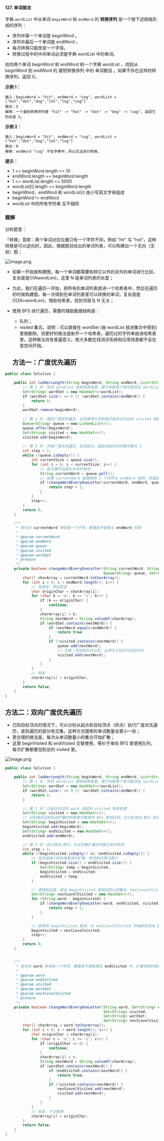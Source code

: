 #### 127. 单词接龙

字典 `wordList` 中从单词 `beginWord` 和 `endWord` 的 **转换序列** 是一个按下述规格形成的序列：

* 序列中第一个单词是 beginWord 。
* 序列中最后一个单词是 endWord 。
* 每次转换只能改变一个字母。
* 转换过程中的中间单词必须是字典 wordList 中的单词。

给你两个单词 beginWord 和 endWord 和一个字典 wordList ，找到从 beginWord 到 endWord 的 最短转换序列 中的 单词数目 。如果不存在这样的转换序列，返回 0。

**示例 1：**

```shell
输入：beginWord = "hit", endWord = "cog", wordList = ["hot","dot","dog","lot","log","cog"]
输出：5
解释：一个最短转换序列是 "hit" -> "hot" -> "dot" -> "dog" -> "cog", 返回它的长度 5。
```

**示例 2：**

```shell
输入：beginWord = "hit", endWord = "cog", wordList = ["hot","dot","dog","lot","log"]
输出：0
解释：endWord "cog" 不在字典中，所以无法进行转换。
```

**提示：**

* 1 <= beginWord.length <= 10
* endWord.length == beginWord.length
* 1 <= wordList.length <= 5000
* wordList[i].length == beginWord.length
* beginWord、endWord 和 wordList[i] 由小写英文字母组成
* beginWord != endWord
* wordList 中的所有字符串 互不相同

### 题解

分析题意：

「转换」意即：两个单词对应位置只有一个字符不同，例如 "hit" 与 "hot"，这种转换是可以逆向的，因此，根据题目给出的单词列表，可以构建出一个无向（无权）图；

![image.png](http://gitlab.wsh-study.com/xp-study/LeeteCode/blob/master/回溯算法/images/单词接龙/1.jpg)

* 如果一开始就构建图，每一个单词都需要和除它以外的另外的单词进行比较，复杂度是O(NwordLen)，这里 N 是单词列表的长度；

* 为此，我们在遍历一开始，把所有的单词列表放进一个哈希表中，然后在遍历的时候构建图，每一次得到在单词列表里可以转换的单词，复杂度是 O(26×wordLen)，借助哈希表，找到邻居与 N 无关；

* 使用 BFS 进行遍历，需要的辅助数据结构是：

  * 队列；
  * visited 集合。说明：可以直接在 wordSet (由 wordList 放进集合中得到)里做删除。但更好的做法是新开一个哈希表，遍历过的字符串放进哈希表里。这种做法具有普遍意义。绝大多数在线测评系统和应用场景都不会在意空间开销。


  ## 方法一：广度优先遍历

```java
public class Solution {

    public int ladderLength(String beginWord, String endWord, List<String> wordList) {
        // 第 1 步：先将 wordList 放到哈希表里，便于判断某个单词是否在 wordList 里
        Set<String> wordSet = new HashSet<>(wordList);
        if (wordSet.size() == 0 || !wordSet.contains(endWord)) {
            return 0;
        }
        wordSet.remove(beginWord);
        
        // 第 2 步：图的广度优先遍历，必须使用队列和表示是否访问过的 visited 哈希表
        Queue<String> queue = new LinkedList<>();
        queue.offer(beginWord);
        Set<String> visited = new HashSet<>();
        visited.add(beginWord);
        
        // 第 3 步：开始广度优先遍历，包含起点，因此初始化的时候步数为 1
        int step = 1;
        while (!queue.isEmpty()) {
            int currentSize = queue.size();
            for (int i = 0; i < currentSize; i++) {
                // 依次遍历当前队列中的单词
                String currentWord = queue.poll();
                // 如果 currentWord 能够修改 1 个字符与 endWord 相同，则返回 step + 1
                if (changeWordEveryOneLetter(currentWord, endWord, queue, visited, wordSet)) {
                    return step + 1;
                }
            }
            step++;
        }
        return 0;
    }

    /**
     * 尝试对 currentWord 修改每一个字符，看看是不是能与 endWord 匹配
     *
     * @param currentWord
     * @param endWord
     * @param queue
     * @param visited
     * @param wordSet
     * @return
     */
    private boolean changeWordEveryOneLetter(String currentWord, String endWord,
                                             Queue<String> queue, Set<String> visited, Set<String> wordSet) {
        char[] charArray = currentWord.toCharArray();
        for (int i = 0; i < endWord.length(); i++) {
            // 先保存，然后恢复
            char originChar = charArray[i];
            for (char k = 'a'; k <= 'z'; k++) {
                if (k == originChar) {
                    continue;
                }
                charArray[i] = k;
                String nextWord = String.valueOf(charArray);
                if (wordSet.contains(nextWord)) {
                    if (nextWord.equals(endWord)) {
                        return true;
                    }
                    if (!visited.contains(nextWord)) {
                        queue.add(nextWord);
                        // 注意：添加到队列以后，必须马上标记为已经访问
                        visited.add(nextWord);
                    }
                }
            }
            // 恢复
            charArray[i] = originChar;
        }
        return false;
    }
}
```

## 方法二：双向广度优先遍历

* 已知目标顶点的情况下，可以分别从起点和目标顶点（终点）执行广度优先遍历，直到遍历的部分有交集。这种方式搜索的单词数量会更小一些；
* 更合理的做法是，每次从单词数量小的集合开始扩散；
* 这里 beginVisited 和 endVisited 交替使用，等价于单向 BFS 里使用队列，每次扩散都要加到总的 visited 里。

![image.png](http://gitlab.wsh-study.com/xp-study/LeeteCode/blob/master/回溯算法/images/单词接龙/2.jpg)

```java
public class Solution {

    public int ladderLength(String beginWord, String endWord, List<String> wordList) {
        // 第 1 步：先将 wordList 放到哈希表里，便于判断某个单词是否在 wordList 里
        Set<String> wordSet = new HashSet<>(wordList);
        if (wordSet.size() == 0 || !wordSet.contains(endWord)) {
            return 0;
        }

        // 第 2 步：已经访问过的 word 添加到 visited 哈希表里
        Set<String> visited = new HashSet<>();
        // 分别用左边和右边扩散的哈希表代替单向 BFS 里的队列，它们在双向 BFS 的过程中交替使用
        Set<String> beginVisited = new HashSet<>();
        beginVisited.add(beginWord);
        Set<String> endVisited = new HashSet<>();
        endVisited.add(endWord);

        // 第 3 步：执行双向 BFS，左右交替扩散的步数之和为所求
        int step = 1;
        while (!beginVisited.isEmpty() && !endVisited.isEmpty()) {
            // 优先选择小的哈希表进行扩散，考虑到的情况更少
            if (beginVisited.size() > endVisited.size()) {
                Set<String> temp = beginVisited;
                beginVisited = endVisited;
                endVisited = temp;
            }

            // 逻辑到这里，保证 beginVisited 是相对较小的集合，nextLevelVisited 在扩散完成以后，会成为新的 beginVisited
            Set<String> nextLevelVisited = new HashSet<>();
            for (String word : beginVisited) {
                if (changeWordEveryOneLetter(word, endVisited, visited, wordSet, nextLevelVisited)) {
                    return step + 1;
                }
            }

            // 原来的 beginVisited 废弃，从 nextLevelVisited 开始新的双向 BFS
            beginVisited = nextLevelVisited;
            step++;
        }
        return 0;
    }


    /**
     * 尝试对 word 修改每一个字符，看看是不是能落在 endVisited 中，扩展得到的新的 word 添加到 nextLevelVisited 里
     *
     * @param word
     * @param endVisited
     * @param visited
     * @param wordSet
     * @param nextLevelVisited
     * @return
     */
    private boolean changeWordEveryOneLetter(String word, Set<String> endVisited,
                                             Set<String> visited,
                                             Set<String> wordSet,
                                             Set<String> nextLevelVisited) {
        char[] charArray = word.toCharArray();
        for (int i = 0; i < word.length(); i++) {
            char originChar = charArray[i];
            for (char c = 'a'; c <= 'z'; c++) {
                if (originChar == c) {
                    continue;
                }
                charArray[i] = c;
                String nextWord = String.valueOf(charArray);
                if (wordSet.contains(nextWord)) {
                    if (endVisited.contains(nextWord)) {
                        return true;
                    }
                    if (!visited.contains(nextWord)) {
                        nextLevelVisited.add(nextWord);
                        visited.add(nextWord);
                    }
                }
            }
            // 恢复，下次再用
            charArray[i] = originChar;
        }
        return false;
    }
}
```

